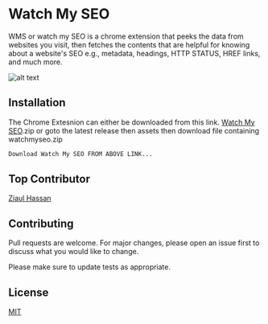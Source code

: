 # Watch My SEO

WMS or watch my SEO is a chrome extension that peeks the data from websites you visit, then fetches the contents that are helpful for knowing about a website's SEO e.g., metadata, headings, HTTP STATUS, HREF links, and much more.

![alt text](https://github.com/xettrialeen/WatchMySeo/blob/main/assets/wms.png)

## Installation

The Chrome Extesnion can either be downloaded from this link.
[Watch My SEO](https://github.com/xettrialeen/WatchMySeo/releases/download/v2.0.02/watchMySEO-2-22.zip).zip or goto the latest release then assets then download file containing watchmyseo.zip

```bash
Download Watch My SEO FROM ABOVE LINK...
```

## Top Contributor
[Ziaul Hassan](https://www.facebook.com/ziaulhasan.hamim.96)


## Contributing
Pull requests are welcome. For major changes, please open an issue first to discuss what you would like to change.

Please make sure to update tests as appropriate.

## License
[MIT](https://choosealicense.com/licenses/mit/)
